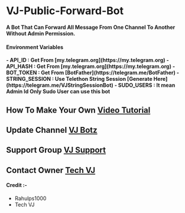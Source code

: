 # VJ-Public-Forward-Bot

**A Bot That Can Forward All Message From One Channel To Another Without Admin Permission.**

#### Environment Variables
<b>
- API_ID : Get From [my.telegram.org](https://my.telegram.org)
- API_HASH : Get From [my.telegram.org](https://my.telegram.org)
- BOT_TOKEN : Get From [BotFather](https://telegram.me/BotFather)
- STRING_SESSION : Use Telethon String Session [Generate Here](https://telegram.me/VJStringSessionBot)
- SUDO_USERS : It mean Admin Id Only Sudo User can use this bot</b>

## How To Make Your Own [Video Tutorial](https://youtube.com/@Tech_Vj)

## Update Channel [VJ Botz](https://telegram.me/vj_botz)

## Support Group [VJ Support](https://telegram.me/vj_bot_disscussion)

## Contact Owner [Tech VJ](https://telegram.me/kingvj01)

#### Credit :- 

- Rahulps1000
- Tech VJ


